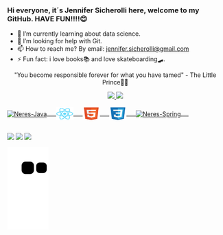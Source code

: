 ### Hi everyone, it´s Jennifer Sicherolli here, welcome to my GitHub. HAVE FUN!!!!😊 

- 🌱 I’m currently learning about data science.
- 🤔 I’m looking for help with Git.
- 📫 How to reach me? By email: jennifer.sicherolli@gmail.com
- ⚡ Fun fact: i love books📚 and love skateboarding🛹.

 <p align="center"> "You become responsible forever for what you have tamed" - The Little Prince🤴🦊</p>
  
  <div align="center">
  <a href="https://github.com/jheesicherolli">
  <img height="180em" src="https://github-readme-stats.vercel.app/api?username=jheesicherolli&show_icons=true&theme=midnight-purple&include_all_commits=true&count_private=true"/>
  <img height="180em" src="https://github-readme-stats.vercel.app/api/top-langs/?username=jheesicherolli&layout=compact&langs_count=7&theme=midnight-purple"/>
</div>
  
  <div style="display: inline_block"><br>
 <img align="center" alt="Neres-Java" height="60" width="75" src="https://cdn.jsdelivr.net/gh/devicons/devicon/icons/java/java-plain.svg">
  &emsp;
 <img align="center" alt="React" height="30" width="40" src="https://raw.githubusercontent.com/devicons/devicon/master/icons/react/react-original.svg">
  &emsp;
 <img align="center" alt="HTML5" height="30" width="40" src="https://raw.githubusercontent.com/devicons/devicon/master/icons/html5/html5-original.svg">
  &emsp;
 <img align="center" alt="CSS3" height="30" width="40" src="https://raw.githubusercontent.com/devicons/devicon/master/icons/css3/css3-original.svg">
  &emsp;
 <img align="center" alt="Neres-Spring" height="60" width="75" src="https://cdn.jsdelivr.net/gh/devicons/devicon/icons/spring/spring-original.svg">
 &emsp;
</div>
  
  ##

   
<div> 
  <a href="https://instagram.com/jhee_sicherolli" target="_blank"><img src="https://img.shields.io/badge/-Instagram-%23E4405F?style=for-the-badge&logo=instagram&logoColor=white" target="_blank"></a>
  <a href="mailto:jennifer.sicherolli@gmail.com"><img src="https://img.shields.io/badge/Gmail-D14836?style=for-the-badge&logo=gmail&logoColor=white" target="_blank"></a>
  <a href="https://www.linkedin.com/in/jennifer-sicherolli-297215168" target="_blank"><img src="https://img.shields.io/badge/-LinkedIn-%230077B5?style=for-the-badge&logo=linkedin&logoColor=white" target="_blank"></a> 
  
   ![Snake animation](https://github.com/jheesicherolli/jheesicherolli/blob/output/github-contribution-grid-snake.svg)
<div>
  
